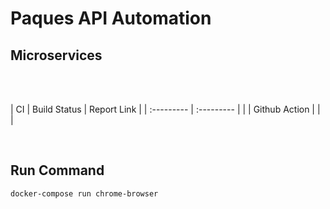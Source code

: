 # Paques API Automation


## Microservices
<br>

<br>

| CI            | Build Status  | Report Link   |
| :---------    | :---------    |               |
| Github Action |               |               |

<br>

## Run Command

```bash
docker-compose run chrome-browser
```